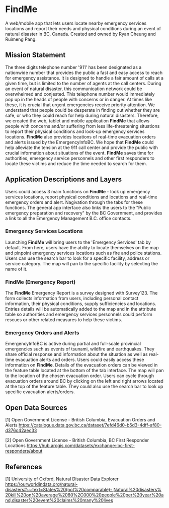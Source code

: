 # FindMe
A web/mobile app that lets users locate nearby emergency services locations and report their needs and physical conditions during an event of natural disaster in BC, Canada. 
Created and owned by Ryan Cheung and Ruimeng Pang.

## Mission Statement
The three digits telephone number '911' has been designated as a nationwide number that provides the public a fast and easy access to reach for emergency assistance. It is designed to handle a fair amount of calls at a given time, but is limited to the number of agents at the call centers. During an event of natural disaster, this communication network could be overwhelmed and conjested. This telephone number would immediately pop up in the heads of people with concerns or in danger. At times like these, it is crucial that urgent emergencies receive priority attention. We understand that people could be desperate in finding out whether they are safe, or who they could reach for help during natural disasters. Therefore, we created the web, tablet and mobile application **FindMe** that allows people with concerns and/or suffering from less life-threatening situations to report their physical conditions and look-up emergency services locations. **FindMe** also provides locations of real-time evacuation orders and alerts issued by the EmergencyInfoBC. We hope that **FindMe** could help alleviate the tension at the 911 call center and provide the public with crucial information about situations of the event. **FindMe** saves time for authorities, emergency service personnels and other first responders to locate these victims and reduce the time needed to search for them.

## Application Descriptions and Layers
Users could access 3 main functions on **FindMe** - look up emergency services locations, report physical conditions and locations and real-time emergency orders and alert. Nagivation through the tabs for these functions. The general app interface also links the users to the "Public emergency preparation and recovery" by the BC Government, and provides a link to all the Emergency Management B.C. office contacts.

### Emergency Services Locations
Launching **FindMe** will bring users to the 'Emergency Services' tab by default. From here, users have the ability to locate themselves on the map and pinpoint emergency services locations such as fire and police stations. Users can use the search bar to look for a specific facility, address or service category. The map will pan to the specific facility by selecting the name of it.

### FindMe (Emergency Report)
The **FindMe** Emergency Report is a survey designed with Survey123. The form collects information from users, including personal contact information, their physical conditions, supply sufficiencies and locations. Entries details will be automatically added to the map and in the attribute table so authorities and emergency services personnels could perform rescues or other related measures to help these victims. 

### Emergency Orders and Alerts
EmergencyInfoBC is active during partial and full-scale provincial emergencies such as events of tsunami, wildfire and earthquakes. They share official response and information about the situation as well as real-time evacuation alerts and orders. Users could easily access these information on **FindMe**. Details of the evacuation orders can be viewed in the feature table located at the bottom of the tab interface. The map will pan to the location of the chosen evacuation order. Users can cycle through evacuation orders around BC by clicking on the left and right arrows located at the top of the feature table. They could also use the search bar to look up specific evacuation alerts/orders.

## Open Data Sources
[1] Open Government License - British Columbia, Evacuation Orders and Alerts 
https://catalogue.data.gov.bc.ca/dataset/7efd46d0-b5d3-4dff-af80-d376c42aec33

[2] Open Government License - British Columbia, BC First Responder Locations
https://hub.arcgis.com/datasets/exchange::bc-first-responders/about

## References
[1] University of Oxford, Natural Disaster Data Explorer
https://ourworldindata.org/natural-disasters#:~:text=States%20(not%20comparable)-,Natural%20disasters%20kill%20on%20average%2060%2C000%20people%20per%20year%20and,disaster%20event%20claims%20many%20lives

